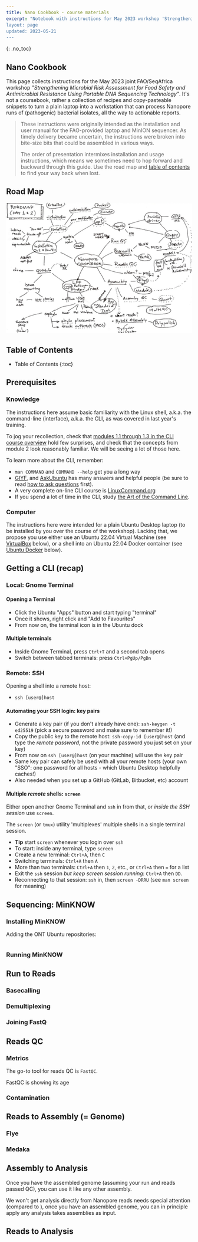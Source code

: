 ```yaml
---
title: Nano Cookbook - course materials
excerpt: "Notebook with instructions for May 2023 workshop 'Strengthening Microbial Risk Assessment for Food Safety and Antimicrobial Resistance Using Portable DNA Sequencing Technology'
layout: page
updated: 2023-05-21
---
```


{: .no_toc}
## Nano Cookbook

This page collects instructions for the May 2023 joint FAO/SeqAfrica workshop _"Strengthening Microbial Risk Assessment for Food Safety and Antimicrobial Resistance Using Portable DNA Sequencing Technology"_.  It's not a coursebook, rather a collection of recipes and copy-pasteable snippets to turn a plain laptop into a workstation that can process Nanopore runs of (pathogenic) bacterial isolates, all the way to actionable reports.

> These instructions were originally intended as the installation and user manual for the FAO-provided laptop and MinION sequencer.
> As timely delivery became uncertain, the instructions were broken into bite-size bits that could be assembled in various ways.
>
> The order of presentation intermixes installation and usage instructions, which means we sometimes need to hop forward and backward through this guide.
> Use the road map and [table of contents](#table-of-contents) to find your way back when lost.


## Road Map

![course road map](assets/NanoCourseRoadmap1.jpg)

## Table of Contents

* Table of Contents
{:toc}


## Prerequisites

### Knowledge

The instructions here assume basic familiarity with the Linux shell, a.k.a. the command-line (interface), a.k.a. the CLI, as was covered in last year's training.

To jog your recollection, check that [modules 1.1 through 1.3 in the CLI course overview](https://share.kcri.it/sites/cli-course) hold few surprises, and check that the concepts from module 2 look reasonably familiar.  We will be seeing a lot of those here.

To learn more about the CLI, remember:

 * `man COMMAND` and `COMMAND --help` get you a long way
 * [GIYF](https://en.wiktionary.org/wiki/GIYF), and [AskUbuntu](https://askubuntu.com/) has many answers and helpful people (be sure to read [how to ask questions]() first).
 * A very complete on-line CLI course is [LinuxCommand.org](https://linuxcommand.org/)
 * If you spend a lot of time in the CLI, study [the Art of the Command Line](https://github.com/jlevy/the-art-of-command-line).
 
### Computer

The instructions here were intended for a plain Ubuntu Desktop laptop (to be installed by you over the course of the workshop).
Lacking that, we propose you use either use an Ubuntu 22.04 Virtual Machine (see [VirtualBox](#virtualbox) below),
or a shell into an Ubuntu 22.04 Docker container (see [Ubuntu Docker](#ubuntu-docker) below).


## Getting a CLI (recap)

### Local: Gnome Terminal

#### Opening a Terminal

 * Click the Ubuntu "Apps" button and start typing "terminal"
 * Once it shows, right click and "Add to Favourites"
 * From now on, the terminal icon is in the Ubuntu dock

#### Multiple terminals

 * Inside Gnome Terminal, press `Ctrl+T` and a second tab opens
 * Switch between tabbed terminals: press `Ctrl+PgUp/PgDn`

### Remote: SSH

Opening a shell into a remote host:

 * `ssh [user@]host`

#### Automating your SSH login: key pairs

 * Generate a key pair (if you don't already have one): `ssh-keygen -t ed25519` (pick a secure password and make sure to remember it!)
 * Copy the public key to the remote host: `ssh-copy-id [user@]host` (and type the _remote password_, not the private password you just set on your key)
 * From now on `ssh [user@]host` (on your machine) will use the key pair
 * Same key pair can safely be used with all your remote hosts (your own "SSO": one password for all hosts - which Ubuntu Desktop helpfully caches!)
 * Also needed when you set up a GitHub (GitLab, Bitbucket, etc) account

#### Multiple _remote_ shells: `screen`

Either open another Gnome Terminal and `ssh` in from that, or _inside the SSH session_ use `screen`.

The `screen` (or `tmux`) utility 'multiplexes' multiple shells in a single terminal session.

 * **Tip** start `screen` whenever you login over `ssh`
 * To start: inside any terminal, type `screen`
 * Create a new terminal: `Ctrl+A`, then `C`
 * Switching terminals: `Ctrl+A` then `A`
 * More than two terminals: `Ctrl+A` then `1`, `2`, etc., or `Ctrl+A` then `=` for a list
 * Exit the `ssh` session _but keep screen session running_: `Ctrl+A` then `DD`.
 * Reconnecting to that session: `ssh` in, then `screen -DRRU` (see `man screen` for meaning)


## Sequencing: MinKNOW

### Installing MinKNOW

Adding the ONT Ubuntu repositories:

```bash


```

### Running MinKNOW


## Run to Reads

### Basecalling

### Demultiplexing

### Joining FastQ


## Reads QC

### Metrics

The go-to tool for reads QC is `FastQC`.

FastQC is showing its age

### Contamination



## Reads to Assembly (= Genome)

### Flye

### Medaka


## Assembly to Analysis

Once you have the assembled genome (assuming your run and reads passed QC), you can use it like any other assembly.

We won't get 
  analysis directly from Nanopore reads needs special attention (compared to ), once you have an assembled genome, you can in principle apply any analysis takes assemblies as input.


## Reads to Analysis


